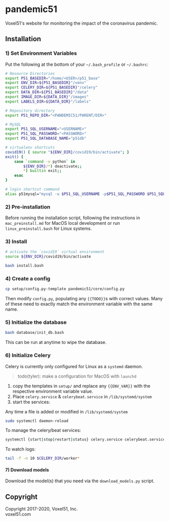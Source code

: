 # pandemic51

Voxel51's website for monitoring the impact of the coronavirus pandemic.


## Installation

### 1) Set Environment Variables

Put the following at the bottom of your `~/.bash_profile` or `~/.bashrc`:

```bash
# Resource Directories
export P51_BASEDIR="/home/<USER>/p51_base"
export ENV_DIR=${P51_BASEDIR}"/venv"
export CELERY_DIR=${P51_BASEDIR}"/celery"
export DATA_DIR=${P51_BASEDIR}"/data"
export IMAGE_DIR=${DATA_DIR}"/images"
export LABELS_DIR=${DATA_DIR}"/labels"

# Repository directory
export P51_REPO_DIR="<PANDEMIC51/PARENT/DIR>"

# MySQL
export P51_SQL_USERNAME="<USERNAME>"
export P51_SQL_PASSWORD="<PASSWORD>"
export P51_SQL_DATABASE_NAME="p51db"

# virtualenv shortcuts
covid19() { source "${ENV_DIR}/covid19/bin/activate"; }
exit() {
    case `command -v python` in
        ${ENV_DIR}/*) deactivate;;
        *) builtin exit;;
    esac
}

# login shortcut command
alias p51mysql="mysql -u $P51_SQL_USERNAME -p$P51_SQL_PASSWORD $P51_SQL_DATABASE_NAME"
```

### 2) Pre-installation

Before running the installation script, following the instructions in
`mac_preinstall.md` for MacOS local development or run `linux_preinstall.bash`
for Linux systems.


### 3) Install

```bash
# activate the `covid19` virtual environment
source ${ENV_DIR}/covid19/bin/activate

bash install.bash
```

### 4) Create a config

```bash
cp setup/config.py-template pandemic51/core/config.py
```

Then modify `config.py`, populating any `{{TODO}}`s with correct values. Many
of these need to exactly match the environment variable with the same name.

### 5) Initialize the database

```bash
bash database/init_db.bash
```

This can be run at anytime to wipe the database.


### 6) Initialize Celery

Celery is currently only configured for Linux as a `systemd` daemon.

> todo(tyler): make a configuration for MacOS with `launchd`

1) copy the templates in `setup/` and replace any `{{ENV_VAR}}` with the
respective environment variable value.
2) Place `celery.service` & `celerybeat.service` in `/lib/systemd/system`
3) start the services:

Any time a file is added or modified in `/lib/systemd/system`

```bash
sudo systemctl daemon-reload
```

To manage the celery/beat services:

```bash
systemctl {start|stop|restart|status} celery.service celerybeat.service
```

To watch logs:

```bash
tail -f -n 10 $CELERY_DIR/worker*
```

#### 7) Download models

Download the model(s) that you need via the `download_models.py` script.


## Copyright

Copyright 2017-2020, Voxel51, Inc.<br>
voxel51.com
